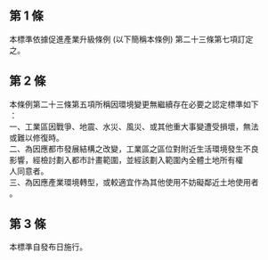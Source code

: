 第 1 條
-------
本標準依據促進產業升級條例 (以下簡稱本條例) 第二十三條第七項訂定  
之。

第 2 條
-------
本條例第二十三條第五項所稱因環境變更無繼續存在必要之認定標準如下  
：  
一、工業區因戰爭、地震、水災、風災、或其他重大事變遭受損壞，無法  
    或難以修復時。  
二、為因應都市發展結構之改變，工業區之區位對附近生活環境發生不良  
    影響，經檢討劃入都市計畫範圍，並經該劃入範圍內全體土地所有權  
    人同意者。  
三、為因應產業環境轉型，或較適宜作為其他使用不妨礙鄰近土地使用者  
    。

第 3 條
-------
本標準自發布日施行。

